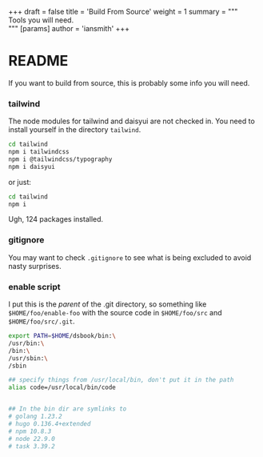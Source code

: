 +++
draft = false
title = 'Build From Source'
weight = 1
summary = """\
Tools you will need. \
"""
[params]
  author = 'iansmith'
+++

# README
If you want to build from source, this is probably some info you will need.

### tailwind
The node modules for tailwind and daisyui are not checked in.  You need to 
install yourself in the directory `tailwind`.
```bash
cd tailwind
npm i tailwindcss
npm i @tailwindcss/typography
npm i daisyui
```
or just:
```bash
cd tailwind
npm i
```
Ugh, 124 packages installed.

### gitignore

You may want to check `.gitignore` to see what is being excluded to avoid nasty
surprises.

### enable script
I put this is the _parent_ of the .git directory, so something like
`$HOME/foo/enable-foo` with the source code in `$HOME/foo/src` and 
`$HOME/foo/src/.git`.

```bash
export PATH=$HOME/dsbook/bin:\
/usr/bin:\
/bin:\
/usr/sbin:\
/sbin

## specify things from /usr/local/bin, don't put it in the path
alias code=/usr/local/bin/code


## In the bin dir are symlinks to
# golang 1.23.2
# hugo 0.136.4+extended
# npm 10.8.3
# node 22.9.0
# task 3.39.2

```
